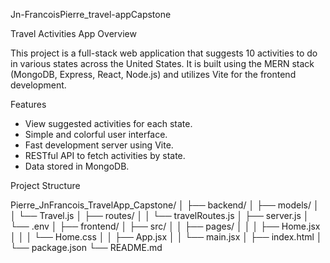 Jn-FrancoisPierre_travel-appCapstone
 
Travel Activities App
Overview

This project is a full-stack web application that suggests 10 activities to do in various states across the United States. It is built using the MERN stack (MongoDB, Express, React, Node.js) and utilizes Vite for the frontend development.

Features

- View suggested activities for each state.
- Simple and colorful user interface.
- Fast development server using Vite.
- RESTful API to fetch activities by state.
- Data stored in MongoDB.

Project Structure

Pierre_JnFrancois_TravelApp_Capstone/
│
├── backend/
│ ├── models/
│ │ └── Travel.js
│ ├── routes/
│ │ └── travelRoutes.js
│ ├── server.js
│ └── .env
│
├── frontend/
│ ├── src/
│ │ ├── pages/
│ │ │ ├── Home.jsx
│ │ │ └── Home.css
│ │ ├── App.jsx
│ │ └── main.jsx
│ ├── index.html
│ └── package.json
└── README.md
